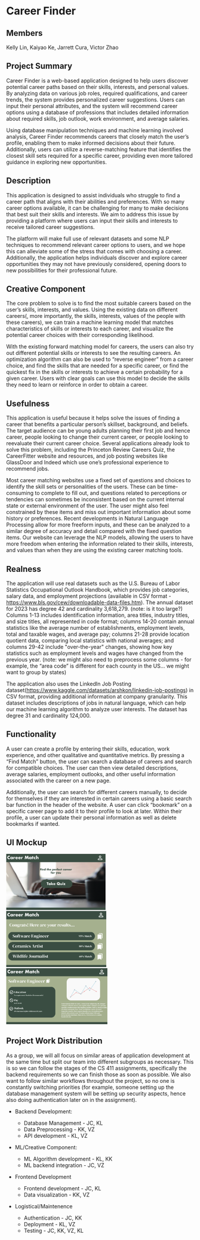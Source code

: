# Career Finder

## Members

Kelly Lin, Kaiyao Ke, Jarrett Cura, Victor Zhao

## Project Summary 

Career Finder is a web-based application designed to help users discover potential career paths based on their skills, interests, and personal values. By analyzing data on various job roles, required qualifications, and career trends, the system provides personalized career suggestions. Users can input their personal attributes, and the system will recommend career options using a database of professions that includes detailed information about required skills, job outlook, work environment, and average salaries. 

Using database manipulation techniques and machine learning involved analysis, Career Finder recommends careers that closely match the user’s profile, enabling them to make informed decisions about their future. Additionally, users can utilize a reverse-matching feature that identifies the closest skill sets required for a specific career, providing even more tailored guidance in exploring new opportunities.

## Description

This application is designed to assist individuals who struggle to find a career path that aligns with their abilities and preferences. With so many career options available, it can be challenging for many to make decisions that best suit their skills and interests. We aim to address this issue by providing a platform where users can input their skills and interests to receive tailored career suggestions. 

The platform will make full use of relevant datasets and some NLP techniques to recommend relevant career options to users, and we hope this can alleviate some of the stress that comes with choosing a career. Additionally, the application helps individuals discover and explore career opportunities they may not have previously considered, opening doors to new possibilities for their professional future.

## Creative Component

The core problem to solve is to find the most suitable careers based on the user’s skills, interests, and values. Using the existing data on different careers(, more importantly, the skills, interests, values of the people with these careers), we can train a machine learning model that matches characteristics of skills or interests to each career, and visualize the potential career choices with their corresponding likelihood. 

With the existing forward matching model for careers, the users can also try out different potential skills or interests to see the resulting careers. An optimization algorithm can also be used to “reverse engineer” from a career choice, and find the skills that are needed for a specific career, or find the quickest fix in the skills or interests to achieve a certain probability for a given career. Users with clear goals can use this model to decide the skills they need to learn or reinforce in order to obtain a career. 

## Usefulness

This application is useful because it helps solve the issues of finding a career that benefits a particular person’s skillset, background, and beliefs. The target audience can be young adults planning their first job and hence career, people looking to change their current career, or people looking to reevaluate their current career choice. Several applications already look to solve this problem, including the Princeton Review Careers Quiz, the CareerFitter website and resources, and job posting websites like GlassDoor and Indeed which use one’s professional experience to recommend jobs.

Most career matching websites use a fixed set of questions and choices to identify the skill sets or personalities of the users. These can be time-consuming to complete to fill out, and questions related to perceptions or tendencies can sometimes be inconsistent based on the current internal state or external environment of the user. The user might also feel constrained by these items and miss out important information about some history or preferences. Recent developments in Natural Language Processing allow for more freeform inputs, and these can be analyzed to a similar degree of accuracy and detail compared with the fixed question items. Our website can leverage the NLP models, allowing the users to have more freedom when entering the information related to their skills, interests, and values than when they are using the existing career matching tools. 

## Realness

The application will use real datasets such as the U.S. Bureau of Labor Statistics Occupational Outlook Handbook, which provides job categories, salary data, and employment projections (available in CSV format - https://www.bls.gov/cew/downloadable-data-files.htm). The annual dataset for 2023 has degree 42 and cardinality 3,618,279.  (note: is it too large?)  Columns 1-13 includes identification information, area titles, industry titles, and size titles, all represented in code format; columns 14-20 contain annual statistics like the average number of establishments, employment levels, total and taxable wages, and average pay; columns 21-28 provide location quotient data, comparing local statistics with national averages; and columns 29-42 include "over-the-year" changes, showing how key statistics such as employment levels and wages have changed from the previous year. (note: we might also need to preprocess some columns - for example, the “area code” is different for each county in the US… we might want to group by states) 

The application also uses the LinkedIn Job Posting dataset(https://www.kaggle.com/datasets/arshkon/linkedin-job-postings) in CSV format, providing additional information at company granularity. This dataset includes descriptions of jobs in natural language, which can help our machine learning algorithm to analyze user interests. The dataset has degree 31 and cardinality 124,000.

## Functionality

A user can create a profile by entering their skills, education, work experience, and other qualitative and quantitative metrics. By pressing a “Find Match” button, the user can search a database of careers and search for compatible choices. The user can then view detailed descriptions, average salaries, employment outlooks, and other useful information associated with the career on a new page. 

Additionally, the user can search for different careers manually, to decide for themselves if they are interested in certain careers using a basic search bar function in the header of the website. A user can click “bookmark” on a specific career page to add it to their profile to look at later. Within their profile, a user can update their personal information as well as delete bookmarks if wanted.

## UI Mockup

<img src="ui-1.png" height="150">
<img src="ui-2.png" height="150">
<img src="ui-3.png" height="150">

## Project Work Distribution 

As a group, we will all focus on similar areas of application development at the same time but split our team into different subgroups as necessary. This is so we can follow the stages of the CS 411 assignments, specifically the backend requirements so we can finish those as soon as possible. We also want to follow similar workflows throughout the project, so no one is constantly switching priorities (for example, someone setting up the database management system will be setting up security aspects, hence also doing authentication later on in the assignment).

- Backend Development:
    - Database Management - JC, KL
    - Data Preprocessing - KK, VZ
    - API development - KL, VZ

- ML/Creative Component:
    - ML Algorithm development - KL, KK
    - ML backend integration - JC, VZ

- Frontend Development
    - Frontend development - JC, KL
    - Data visualization - KK, VZ

- Logistical/Maintenence
    - Authentication - JC, KK
    - Deployment - KL, VZ
    - Testing - JC, KK, VZ, KL
